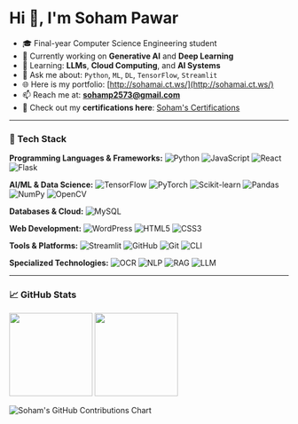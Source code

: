 
<h1 align="left">Hi 👋, I'm Soham Pawar</h1>

- 🎓 Final-year Computer Science Engineering student  
- 🤖 Currently working on **Generative AI** and **Deep Learning**  
- 🧠 Learning: **LLMs**, **Cloud Computing**, and **AI Systems**  
- 💬 Ask me about: `Python`, `ML`, `DL`, `TensorFlow`, `Streamlit`  
- 🌐 Here is my portfolio: [http://sohamai.ct.ws/](http://sohamai.ct.ws/)  
- 📫 Reach me at: **sohamp2573@gmail.com**
- 📜 Check out my **certifications here**: [Soham's Certifications](https://drive.google.com/drive/folders/1GViWHCB2bckusdP7wbIjIBvraXn39IoD?usp=sharing)

---
### 📌 Tech Stack

**Programming Languages & Frameworks:**
![Python](https://img.shields.io/badge/-Python-333?style=flat&logo=python)
![JavaScript](https://img.shields.io/badge/-JavaScript-333?style=flat&logo=javascript)
![React](https://img.shields.io/badge/-React-333?style=flat&logo=react)
![Flask](https://img.shields.io/badge/-Flask-333?style=flat&logo=flask)

**AI/ML & Data Science:**
![TensorFlow](https://img.shields.io/badge/-TensorFlow-333?style=flat&logo=tensorflow)
![PyTorch](https://img.shields.io/badge/-PyTorch-333?style=flat&logo=pytorch)
![Scikit-learn](https://img.shields.io/badge/-Scikit--learn-333?style=flat&logo=scikit-learn)
![Pandas](https://img.shields.io/badge/-Pandas-333?style=flat&logo=pandas)
![NumPy](https://img.shields.io/badge/-NumPy-333?style=flat&logo=numpy)
![OpenCV](https://img.shields.io/badge/-OpenCV-333?style=flat&logo=opencv)

**Databases & Cloud:**
![MySQL](https://img.shields.io/badge/-MySQL-333?style=flat&logo=mysql)

**Web Development:**
![WordPress](https://img.shields.io/badge/-WordPress-333?style=flat&logo=wordpress)
![HTML5](https://img.shields.io/badge/-HTML5-333?style=flat&logo=html5)
![CSS3](https://img.shields.io/badge/-CSS3-333?style=flat&logo=css3)

**Tools & Platforms:**
![Streamlit](https://img.shields.io/badge/-Streamlit-333?style=flat&logo=streamlit)
![GitHub](https://img.shields.io/badge/-GitHub-333?style=flat&logo=github)
![Git](https://img.shields.io/badge/-Git-333?style=flat&logo=git)
![CLI](https://img.shields.io/badge/-CLI-333?style=flat&logo=gnu-bash)

**Specialized Technologies:**
![OCR](https://img.shields.io/badge/-OCR-333?style=flat&logo=optical-character-recognition)
![NLP](https://img.shields.io/badge/-NLP-333?style=flat&logo=natural-language-processing)
![RAG](https://img.shields.io/badge/-RAG-333?style=flat&logo=retrieval-augmented-generation)
![LLM](https://img.shields.io/badge/-LLM-333?style=flat&logo=large-language-model)

---

### 📈 GitHub Stats

<p align="left">
  <img src="https://github-readme-stats.vercel.app/api?username=Sohamm25&show_icons=true&theme=transparent" height="150" />
  <img src="https://github-readme-stats.vercel.app/api/top-langs/?username=Sohamm25&layout=compact&theme=transparent" height="150"/>
</p>
<p align="left">
  <img src="https://ghchart.rshah.org/0099ff/Sohamm25" alt="Soham's GitHub Contributions Chart"/>
</p>
